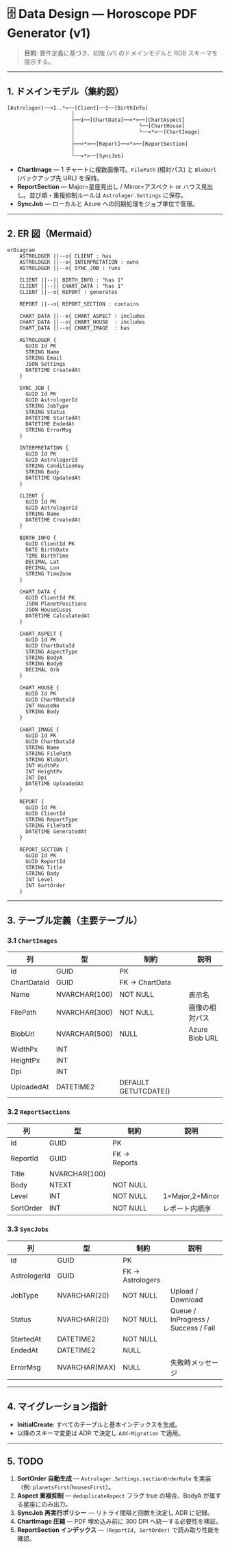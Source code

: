 # 🗄️ Data Design — Horoscope PDF Generator (v1)

> **目的**: 要件定義に基づき、初版 (v1) のドメインモデルと RDB スキーマを提示する。

---

## 1. ドメインモデル（集約図）

```
[Astrologer]──<1..*>──[Client]──1──[BirthInfo]
                     │
                     ├──1──[ChartData]──<*>──[ChartAspect]
                     │                     └──[ChartHouse]
                     │                     └──<*>──[ChartImage]
                     │
                     ├──<*>──[Report]──<*>──[ReportSection]
                     │
                     └──<*>──[SyncJob]
```

* **ChartImage** — 1 チャートに複数画像可。`FilePath` (相対パス) と `BlobUrl` (バックアップ先 URL) を保持。
* **ReportSection** — Major=星座見出し / Minor=アスペクト or ハウス見出し。並び順・重複抑制ルールは `Astrologer.Settings` に保存。
* **SyncJob** — ローカルと Azure への同期処理をジョブ単位で管理。

---

## 2. ER 図（Mermaid）

```mermaid
erDiagram
    ASTROLOGER ||--o{ CLIENT : has
    ASTROLOGER ||--o{ INTERPRETATION : owns
    ASTROLOGER ||--o{ SYNC_JOB : runs

    CLIENT ||--|| BIRTH_INFO : "has 1"
    CLIENT ||--|| CHART_DATA : "has 1"
    CLIENT ||--o{ REPORT : generates

    REPORT ||--o{ REPORT_SECTION : contains

    CHART_DATA ||--o{ CHART_ASPECT : includes
    CHART_DATA ||--o{ CHART_HOUSE  : includes
    CHART_DATA ||--o{ CHART_IMAGE  : has

    ASTROLOGER {
      GUID Id PK
      STRING Name
      STRING Email
      JSON Settings
      DATETIME CreatedAt
    }

    SYNC_JOB {
      GUID Id PK
      GUID AstrologerId
      STRING JobType
      STRING Status
      DATETIME StartedAt
      DATETIME EndedAt
      STRING ErrorMsg
    }

    INTERPRETATION {
      GUID Id PK
      GUID AstrologerId
      STRING ConditionKey
      STRING Body
      DATETIME UpdatedAt
    }

    CLIENT {
      GUID Id PK
      GUID AstrologerId
      STRING Name
      DATETIME CreatedAt
    }

    BIRTH_INFO {
      GUID ClientId PK
      DATE BirthDate
      TIME BirthTime
      DECIMAL Lat
      DECIMAL Lon
      STRING TimeZone
    }

    CHART_DATA {
      GUID ClientId PK
      JSON PlanetPositions
      JSON HouseCusps
      DATETIME CalculatedAt
    }

    CHART_ASPECT {
      GUID Id PK
      GUID ChartDataId
      STRING AspectType
      STRING BodyA
      STRING BodyB
      DECIMAL Orb
    }

    CHART_HOUSE {
      GUID Id PK
      GUID ChartDataId
      INT HouseNo
      STRING Body
    }

    CHART_IMAGE {
      GUID Id PK
      GUID ChartDataId
      STRING Name
      STRING FilePath
      STRING BlobUrl
      INT WidthPx
      INT HeightPx
      INT Dpi
      DATETIME UploadedAt
    }

    REPORT {
      GUID Id PK
      GUID ClientId
      STRING ReportType
      STRING FilePath
      DATETIME GeneratedAt
    }

    REPORT_SECTION {
      GUID Id PK
      GUID ReportId
      STRING Title
      STRING Body
      INT Level
      INT SortOrder
    }
```

---

## 3. テーブル定義（主要テーブル）

### 3.1 `ChartImages`

| 列           | 型             | 制約                   | 説明             |
| ----------- | ------------- | -------------------- | -------------- |
| Id          | GUID          | PK                   |                |
| ChartDataId | GUID          | FK → ChartData       |                |
| Name        | NVARCHAR(100) | NOT NULL             | 表示名            |
| FilePath    | NVARCHAR(300) | NOT NULL             | 画像の相対パス        |
| BlobUrl     | NVARCHAR(500) | NULL                 | Azure Blob URL |
| WidthPx     | INT           |                      |                |
| HeightPx    | INT           |                      |                |
| Dpi         | INT           |                      |                |
| UploadedAt  | DATETIME2     | DEFAULT GETUTCDATE() |                |

### 3.2 `ReportSections`

| 列         | 型             | 制約           | 説明              |
| --------- | ------------- | ------------ | --------------- |
| Id        | GUID          | PK           |                 |
| ReportId  | GUID          | FK → Reports |                 |
| Title     | NVARCHAR(100) |              |                 |
| Body      | NTEXT         | NOT NULL     |                 |
| Level     | INT           | NOT NULL     | 1=Major,2=Minor |
| SortOrder | INT           | NOT NULL     | レポート内順序         |

### 3.3 `SyncJobs`

| 列            | 型             | 制約               | 説明                                  |
| ------------ | ------------- | ---------------- | ----------------------------------- |
| Id           | GUID          | PK               |                                     |
| AstrologerId | GUID          | FK → Astrologers |                                     |
| JobType      | NVARCHAR(20)  | NOT NULL         | Upload / Download                   |
| Status       | NVARCHAR(20)  | NOT NULL         | Queue / InProgress / Success / Fail |
| StartedAt    | DATETIME2     | NOT NULL         |                                     |
| EndedAt      | DATETIME2     | NULL             |                                     |
| ErrorMsg     | NVARCHAR(MAX) | NULL             | 失敗時メッセージ                            |

---

## 4. マイグレーション指針

* **InitialCreate**: すべてのテーブルと基本インデックスを生成。
* 以降のスキーマ変更は ADR で決定し `Add-Migration` で適用。

---

## 5. TODO

1. **SortOrder 自動生成** — `Astrologer.Settings.sectionOrderRule` を実装（例: `planetsFirst`/`housesFirst`）。
2. **Aspect 重複抑制** — `deduplicateAspect` フラグ true の場合、BodyA が属する星座にのみ出力。
3. **SyncJob 再実行ポリシー** — リトライ間隔と回数を決定し ADR に記録。
4. **ChartImage 圧縮** — PDF 埋め込み前に 300 DPI へ統一する必要性を検証。
5. **ReportSection インデックス** — `(ReportId, SortOrder)` で読み取り性能を確認。
